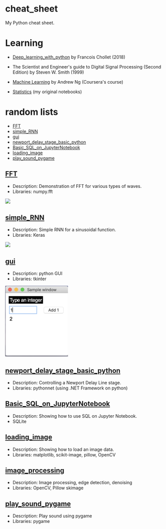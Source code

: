 # cheat_sheet
My Python cheat sheet.

# Learning
- [Deep_learning_with_python](https://github.com/ksonod/deep_learning_with_python) by Francois Chollet (2018)
- The Scientist and Engineer's guide to Digital Signal Processing (Second Edition) by Steven W. Smith (1999)
- [Machine Learning](https://github.com/ksonod/Machine_Learning_Coursera_pythonversion) by Andrew Ng (Coursera's course)

- [Statistics](https://github.com/ksonod/my_statistics) (my original notebooks) 

# random lists
- [FFT](https://github.com/ksonod/cheat_sheet/blob/master/README.md#fft)
- [simple_RNN](https://github.com/ksonod/cheat_sheet/blob/master/README.md#simple_RNN)
- [gui](https://github.com/ksonod/cheat_sheet/blob/master/README.md#gui)
- [newport_delay_stage_basic_python](https://github.com/ksonod/cheat_sheet/blob/master/README.md#newport_delay_stage_basic_python)
- [Basic_SQL_on_JupyterNotebook](https://github.com/ksonod/cheat_sheet/blob/master/README.md#Basic_SQL_on_JupyterNotebook)
- [loading_image](https://github.com/ksonod/cheat_sheet/blob/master/README.md#loading_image)
- [play_sound_pygame](https://github.com/ksonod/cheat_sheet/blob/master/README.md#play_sound_pygame)

## [FFT](https://github.com/ksonod/cheat_sheet/blob/master/FFT.ipynb)
- Description: Demonstration of FFT for various types of waves.
- Libraries: numpy.fft
<img src="https://i.imgur.com/xpbJXFl.png" width="700px">   

## [simple_RNN](https://github.com/ksonod/cheat_sheet/blob/master/simple_rnn.ipynb)
- Description: Simple RNN for a sinusoidal function.
- Libraries: Keras
<img src="https://i.imgur.com/Wv1pKg9.png" width="400px">   

## [gui](https://github.com/ksonod/cheat_sheet/blob/master/gui.py)
- Description: python GUI
- Libraries: tkinter
<img src="https://github.com/ksonod/cheat_sheet/blob/master/pictures/gui.png" width="200px">   

## [newport_delay_stage_basic_python](https://github.com/ksonod/newport_delay_stage_basic_python)
- Description: Controlling a Newport Delay Line stage.
- Libraries: pythonnet (using .NET Framework on python)

## [Basic_SQL_on_JupyterNotebook](https://github.com/ksonod/Basic_SQL_on_JupyterNotebook)
- Description: Showing how to use SQL on Jupyter Notebook.
- SQLite

## [loading_image](https://github.com/ksonod/cheat_sheet/blob/master/loading_image.ipynb)
- Description: Showing how to load an image data.
- Libraries: matplotlib, scikit-image, pillow, OpenCV

## [image_processing](https://github.com/ksonod/cheat_sheet/blob/master/image_processing.ipynb)
- Description: Image processing, edge detection, denoising
- Libraries: OpenCV, Pillow skimage

## [play_sound_pygame](https://github.com/ksonod/cheat_sheet/blob/master/play_sound_pygame.py)
- Description: Play sound using pygame
- Libraries: pygame
